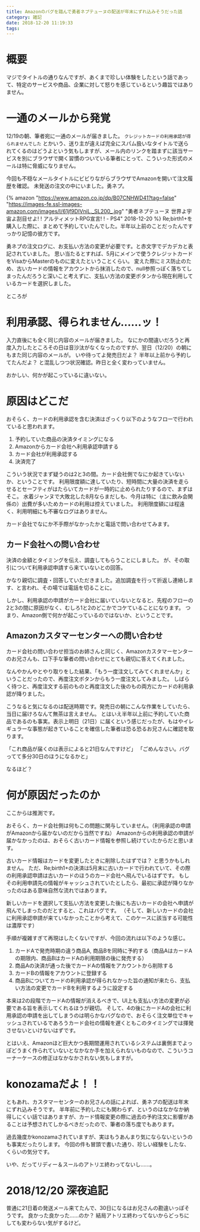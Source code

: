 ```yaml
---
title: Amazonのバグを踏んで勇者ネプテューヌの配送が年末にずれ込みそうだった話
category: 雑記
date: 2018-12-20 11:19:33
tags:
---
```



# 概要

マジでタイトルの通りなんですが、あくまで珍しい体験をしたという話であって、特定のサービスや商品、企業に対して怒りを感じているという趣旨ではありません。

<!-- more -->

# 一通のメールから発覚

12/19の朝、筆者宛に一通のメールが届きました。
`クレジットカードの利用承認が得られませんでした` とかいう、送り主が違えば完全にスパム扱いなタイトルで送られてくるのはどうよという気もしますが、メール内のリンクを踏まずに該当サービスを別にブラウザで開く習慣のついている筆者にとって、こういった形式のメールは特に脅威になりません。

今回も不穏なメールタイトルにビビりながらブラウザでAmazonを開いて注文履歴を確認。
未発送の注文の中にいました。勇ネプ。

{% amazon "https://www.amazon.co.jp/dp/B07CNHWD41?tag=false" "https://images-fe.ssl-images-amazon.com/images/I/61jf9DIVniL._SL200_.jpg" "勇者ネプテューヌ 世界よ宇宙よ刮目せよ! ! アルティメットRPG宣言! ! - PS4" 2018-12-20 %}
Re;birth1+を購入した際に、まとめて予約していたんでした。半年以上前のことだったんですっかり記憶の彼方です。

勇ネプの注文ログに、お支払い方法の変更が必要です。と赤文字でデカデカと表記されていました。
思い当たるとすれば、5月にメインで使うクレジットカードをVisaからMasterのものに変えたということくらい。
変えた際にミス防止のため、古いカードの情報をアカウントから抹消したので、null参照っぽく落ちてしまったんだろうと深いこと考えずに、支払い方法の変更ボタンから現在利用しているカードを選択しました。

ところが

# 利用承認、得られません……ッ！

入力直後にも全く同じ内容のメールが届きました。
なにかの間違いだろうと再度入力したところその日は音沙汰がなくなったのですが、翌日（12/20）の朝にもまた同じ内容のメールが。
いや待ってよ発売日だよ？ 半年以上前から予約してたんだよ？
と混乱しつつ状況確認。昨日と全く変わっていません。

おかしい、何かが起こっているに違いない。

# 原因はどこだ

おそらく、カードの利用承認を含む決済はざっくり以下のようなフローで行われていると思われます。

1. 予約していた商品の決済タイミングになる
2. Amazonからカード会社へ利用承認申請する
3. カード会社が利用承認する
4. 決済完了

こういう状況でまず疑うのは2と3の間。カード会社側でなにか起きていないか、ということです。
利用限度額に達していたり、短時間に大量の決済を走らせるとセーフティがはたらいてカードが一時的に止められたりするので、まずはそこ。
水着ジャンヌで大敗北した8月ならまだしも、今月は特に（主に飲み会関係の）出費が多いためカードの利用は控えていました。
利用限度額には程遠く、利用明細にも不審なログはありません。

カード会社でなにか不手際がなかったかと電話で問い合わせてみます。

## カード会社への問い合わせ

決済の金額とタイミングを伝え、調査してもらうことにしました。
が、その取引について利用承認申請すら来ていないとの回答。

かなり親切に調査・回答していただきました。追加調査を行って折返し連絡します、と言われ、その場では電話を切ることに。

しかし、利用承認の申請がカード会社に届いていないとなると、先程のフローの2と3の間に原因がなく、むしろ1と2のどこかでコケていることになります。
つまり、Amazon側で何かが起こっているのではないか、ということです。

## Amazonカスタマーセンターへの問い合わせ

カード会社の問い合わせ担当のお姉さんと同じく、Amazonカスタマーセンターのお兄さんも、口下手な筆者の問い合わせにとても親切に答えてくれました。

なんやかんやとやり取りをした結果、「もう一度注文してみてくれませんか」ということだったので、再度注文ボタンからもう一度注文してみました。
しばらく待つと、再度注文する前のものと再度注文した後のもの両方にカードの利用承認が降りました。

こうなると気になるのは配送時期です。発売日の朝にこんな作業をしていたら、当日に届けろなんて無茶は言えません。
とはいえ半年以上前に予約していた商品であるのも事実。表示上明日（21日）に届くという感じだったが、もはやイレギュラーな事態が起きていることを確信した筆者は恐る恐るお兄さんに確認を取ります。

「これ商品が届くのは表示によると21日なんですけど」
「ごめんなさい。バグってて多分30日のほうになるかと」

なるほど？

# 何が原因だったのか

ここからは推測です。

おそらく、カード会社側は何もこの問題に関与していません。（利用承認の申請がAmazonから届かないのだから当然ですね）
Amazonからの利用承認の申請が届かなかったのは、おそらく古いカード情報を参照し続けていたからだと思います。

古いカード情報はカードを変更したときに削除したはずでは？ と思うかもしれません。
ただ、Re;birth1+の決済は5月末に古いカードで行われていて、その際の利用承認申請は古いカードのほうのカード会社へ飛んでいるはずです。
もしその利用申請先の情報がキャッシュされていたとしたら、最初に承認が降りなかったのはある意味自然な流れではあります。

新しいカードを選択して支払い方法を変更した後にも古いカードの会社へ申請が飛んでしまったのだとすると、これはバグです。
（そして、新しいカードの会社に利用承認申請が来ていなかったことから考えて、このケースに該当する可能性は濃厚です）

手順が複雑すぎて再現はしたくないですが、今回の流れは以下のような感じ。

1. カードAで発売時期の違う商品A, 商品Bを同時に予約する（商品AはカードAの期限内、商品BはカードAの利用期限の後に発売する）
2. 商品Aの決済が通った後でカードAの情報をアカウントから削除する
3. カードBの情報をアカウントに登録する
4. 商品Bについてカードの利用承認が得られなかった旨の通知が来たら、支払い方法の変更でカードBを利用するように設定する

本来は2の段階でカードAの情報が消えるべきで、UI上も支払い方法の変更が必要である旨を表示してくれるほうが親切。
そして、4の後にカードAの会社に利用承認の申請を出してしまうのは明らかなバグなので、おそらく注文単位でキャッシュされているであろうカード会社の情報を遅くともこのタイミングでは揮発させないといけないはずです。

とはいえ、Amazonほど巨大かつ長期間運用されているシステムは裏側までよっぽどうまく作られていないとなかなか手を加えられないものなので、こういうコーナーケースの修正はなかなかされない気もしますが。

# konozamaだよ！！

ともあれ、カスタマーセンターのお兄さんの話によれば、勇ネプの配送は年末にずれ込みそうです。
半年前に予約したにも関わらず、というのはなかなか納得しにくい話ではありますが、カード情報変更の際に過去の予約注文に影響があることは予想されてしかるべきだったので、筆者の落ち度でもあります。

過去幾度かkonozamaされていますが、実はもうあんまり気にならないというのも事実だったりします。
今回の件も冒頭で書いた通り、珍しい経験をしたな、くらいの気分です。

いや、だってリディー＆スールのアトリエ終わってないし……。

# 2018/12/20 深夜追記

普通に21日着の発送メール来てたんで、30日になるはお兄さんの勘違いっぽそうです。
良かった良かった……のか？ 結局アトリエ終わってないからどっちにしても変わらない気がするけど。
